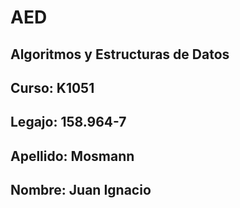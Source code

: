 # AED
## Algoritmos y Estructuras de Datos
## Curso: K1051
## Legajo: 158.964-7
## Apellido: Mosmann
## Nombre: Juan Ignacio
